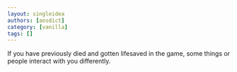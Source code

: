 ```yaml
---
layout: singleidea
authors: [aosdict]
category: [vanilla]
tags: []
---
```

If you have previously died and gotten lifesaved in the game, some things or people interact with you differently.
